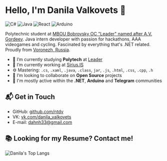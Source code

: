 # Hello, I'm Danila Valkovets 👋

![C#](https://img.shields.io/badge/Favorite%20language-C%23-%2367217a)
![Java](https://img.shields.io/badge/Current%20stack-Java%20SE-%23fc790a)
![React](https://img.shields.io/badge/Sometimes%20use-React-yellow)
![Arduino](https://img.shields.io/badge/Getting%20fun-Arduino-%2300979D)

Polytechnic student at [MBOU Bobrovsky OC "Leader" named after A.V. Gordeev](https://vk.com/club180888933). Java intern developer with passion for hackathons, AAA videogames and cycling. Fascinated by everything that's .NET related. Proudly from [Voronezh, Russia](https://goo.gl/maps/cCJ1wm4rjbpMRgNm9).

- 🔭 I’m currently studying **Polytech** at [Leader](https://vk.com/club180888933)
- 🌱 I’m currently working at [Sirius.IS](https://sirius-systems.ru/)
- ⚙️ Mastering: `.cs`, `.xaml`, `.java`, `.class`, `jar`,  `.js`, `.html`, `.css`, `.cpp`, `.h`
- 👯 I’m looking to collaborate on **Open Source** projects
- 💬 I'm mostly active within the **.NET**, **Arduino** and **Telegram** communities

## 📬 Get in Touch

- GitHub: [github.com/ntdv](https://github.com/ntdv)
- VK: [vk.com/danila_valkovets](https://vk.com/danila_valkovets)
- E-mail: [dahnh33@gmail.com](mailto:dahnh33@gmail.com)

## 📚 Looking for my Resume? Contact me!

![Danila's Top Langs](https://github-readme-stats.vercel.app/api/top-langs/?username=ntdv&layout=compact&hide_border=true&theme=nord&langs_count=10&exclude_repo=SimpleSchool)
